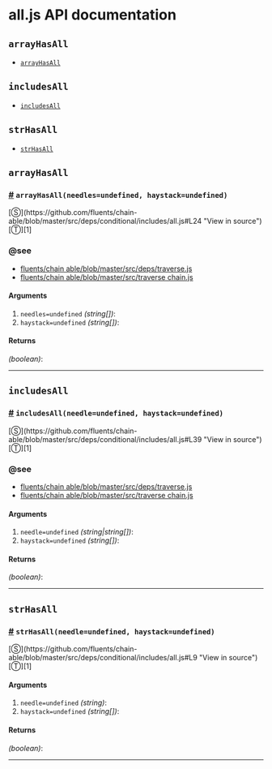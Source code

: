# all.js API documentation

<!-- div class="toc-container" -->

<!-- div -->

## `arrayHasAll`
* <a href="#arrayHasAll">`arrayHasAll`</a>

<!-- /div -->

<!-- div -->

## `includesAll`
* <a href="#includesAll">`includesAll`</a>

<!-- /div -->

<!-- div -->

## `strHasAll`
* <a href="#strHasAll">`strHasAll`</a>

<!-- /div -->

<!-- /div -->

<!-- div class="doc-container" -->

<!-- div -->

## `arrayHasAll`

<!-- div -->

<h3 id="arrayHasAll"><a href="#arrayHasAll">#</a>&nbsp;<code>arrayHasAll(needles=undefined, haystack=undefined)</code></h3>
[&#x24C8;](https://github.com/fluents/chain-able/blob/master/src/deps/conditional/includes/all.js#L24 "View in source") [&#x24C9;][1]




### @see 

* <a href="https://github.com/fluents/chain-able/blob/master/src/deps/traverse.js">fluents/chain able/blob/master/src/deps/traverse.js</a>
* <a href="https://github.com/fluents/chain-able/blob/master/src/TraverseChain.js">fluents/chain able/blob/master/src/traverse chain.js</a>
#### Arguments
1. `needles=undefined` *(string&#91;&#93;)*:
2. `haystack=undefined` *(string&#91;&#93;)*:

#### Returns
*(boolean)*:

---

<!-- /div -->

<!-- /div -->

<!-- div -->

## `includesAll`

<!-- div -->

<h3 id="includesAll"><a href="#includesAll">#</a>&nbsp;<code>includesAll(needle=undefined, haystack=undefined)</code></h3>
[&#x24C8;](https://github.com/fluents/chain-able/blob/master/src/deps/conditional/includes/all.js#L39 "View in source") [&#x24C9;][1]




### @see 

* <a href="https://github.com/fluents/chain-able/blob/master/src/deps/traverse.js">fluents/chain able/blob/master/src/deps/traverse.js</a>
* <a href="https://github.com/fluents/chain-able/blob/master/src/TraverseChain.js">fluents/chain able/blob/master/src/traverse chain.js</a>
#### Arguments
1. `needle=undefined` *(string|string&#91;&#93;)*:
2. `haystack=undefined` *(string&#91;&#93;)*:

#### Returns
*(boolean)*:

---

<!-- /div -->

<!-- /div -->

<!-- div -->

## `strHasAll`

<!-- div -->

<h3 id="strHasAll"><a href="#strHasAll">#</a>&nbsp;<code>strHasAll(needle=undefined, haystack=undefined)</code></h3>
[&#x24C8;](https://github.com/fluents/chain-able/blob/master/src/deps/conditional/includes/all.js#L9 "View in source") [&#x24C9;][1]



#### Arguments
1. `needle=undefined` *(string)*:
2. `haystack=undefined` *(string&#91;&#93;)*:

#### Returns
*(boolean)*:

---

<!-- /div -->

<!-- /div -->

<!-- /div -->

 [1]: #arrayhasall "Jump back to the TOC."
